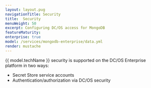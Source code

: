 ```yaml
---
layout: layout.pug
navigationTitle: Security
title:  Security
menuWeight: 50
excerpt: Configuring DC/OS access for MongoDB
featureMaturity:
enterprise: true
model: /services/mongodb-enterprise/data.yml
render: mustache
---
```

{{ model.techName }} security is supported on the DC/OS Enterprise platform in two ways: 
- Secret Store service accounts
- Authentication/authorization via DC/OS security



